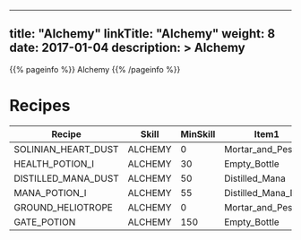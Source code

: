
---
title: "Alchemy"
linkTitle: "Alchemy"
weight: 8
date: 2017-01-04
description: >
 Alchemy
---

{{% pageinfo %}}
Alchemy
{{% /pageinfo %}}

# Recipes

| Recipe  | Skill   | MinSkill | Item1   | Item2    | Output Item         | Class  |
|---------------------|---------|----------|---------------------|----------------------|---------------------|--------|
| SOLINIAN_HEART_DUST | ALCHEMY | 0        | Mortar_and_Pestle   | Solinian_Heart       | Solinian_Heart_Dust | SHAMAN |
| HEALTH_POTION_I     | ALCHEMY | 30       | Empty_Bottle        | Solinian_Heart_Dust  | Health_Potion_I     | SHAMAN |
| DISTILLED_MANA_DUST | ALCHEMY | 50       | Distilled_Mana      | Solinian_Heart_Dust  | Distilled_Mana_Dust | SHAMAN |
| MANA_POTION_I       | ALCHEMY | 55       | Distilled_Mana_Dust | Empty_Bottle         | Mana_Potion_I       | SHAMAN |
| GROUND_HELIOTROPE   | ALCHEMY | 0        | Mortar_and_Pestle   | Heliotrope           | Ground_Heliotrope   | SHAMAN |
| GATE_POTION         | ALCHEMY | 150      | Empty_Bottle        | Condensed_Heliotrope | Gate_Potion         | SHAMAN |



